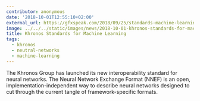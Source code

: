```yaml
---
contributor: anonymous
date: '2018-10-01T12:55:10+02:00'
external_url: https://gfxspeak.com/2018/09/25/standards-machine-learning/
image: ../../../static/images/news/2018-10-01-khronos-standards-for-machine-learning.webp
title: Khronos Standards for Machine Learning
tags:
  - khronos
  - neutral-networks
  - machine-learning
---
```


The Khronos Group has launched its new interoperability standard for neural networks. The Neural Network Exchange
Format (NNEF) is an open, implementation-independent way to describe neural networks designed to cut through the current
tangle of framework-specific formats.
